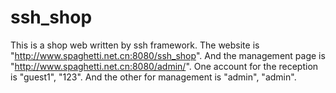 # ssh_shop
This is a shop web written by ssh framework.
The website is "http://www.spaghetti.net.cn:8080/ssh_shop". And the management page is "http://www.spaghetti.net.cn:8080/admin/". One account for the reception is "guest1", "123". And the other for management is "admin", "admin".
